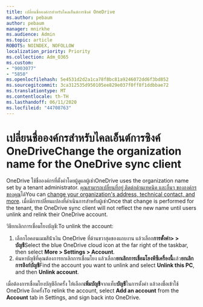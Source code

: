 ```yaml
---
title: เปลี่ยนชื่อองค์กรสําหรับไคลเอ็นต์การซิงค์ OneDrive
ms.author: pebaum
author: pebaum
manager: mnirkhe
ms.audience: Admin
ms.topic: article
ROBOTS: NOINDEX, NOFOLLOW
localization_priority: Priority
ms.collection: Adm_O365
ms.custom:
- "9003077"
- "5850"
ms.openlocfilehash: 5e4531d2d2a1ca78f8bc81a9246072dd6f3bd852
ms.sourcegitcommit: 3ca312535d950105ee829e037f0ff8f1ddbbae72
ms.translationtype: MT
ms.contentlocale: th-TH
ms.lasthandoff: 06/11/2020
ms.locfileid: "44708763"
---
```

# <a name="change-the-organization-name-for-the-onedrive-sync-client"></a><span data-ttu-id="79011-102">เปลี่ยนชื่อองค์กรสําหรับไคลเอ็นต์การซิงค์ OneDrive</span><span class="sxs-lookup"><span data-stu-id="79011-102">Change the organization name for the OneDrive sync client</span></span>

<span data-ttu-id="79011-103">OneDrive ใช้ชื่อองค์กรที่ตั้งค่าโดยผู้ดูแลผู้เช่า</span><span class="sxs-lookup"><span data-stu-id="79011-103">OneDrive uses the organization name set by a tenant administrator.</span></span>  <span data-ttu-id="79011-104">[คุณสามารถเปลี่ยนที่อยู่ ติดต่อด้านเทคนิค และอื่นๆ ขององค์กรของคุณ](https://docs.microsoft.com/microsoft-365/admin/manage/change-address-contact-and-more)ได้</span><span class="sxs-lookup"><span data-stu-id="79011-104">You can [change your organization's address, technical contact, and more](https://docs.microsoft.com/microsoft-365/admin/manage/change-address-contact-and-more).</span></span> <span data-ttu-id="79011-105">เมื่อมีการเปลี่ยนแปลงที่ดําเนินการสําหรับผู้เช่า</span><span class="sxs-lookup"><span data-stu-id="79011-105">Once that change is performed for the tenant, the OneDrive sync client will not reflect the new name until users unlink and relink their OneDrive account.</span></span>

<span data-ttu-id="79011-106">วิธียกเลิกการเชื่อมโยงบัญชี:</span><span class="sxs-lookup"><span data-stu-id="79011-106">To unlink the account:</span></span>

1. <span data-ttu-id="79011-107">เลือกไอคอนเมฆสีน้ําเงิน OneDrive ที่ด้านขวาสุดของแถบงาน แล้วเลือก**การตั้งค่า> > บัญชี**</span><span class="sxs-lookup"><span data-stu-id="79011-107">Select the blue OneDrive cloud icon at the far right of the taskbar, then select  **More > Settings > Account**.</span></span>
2. <span data-ttu-id="79011-108">ค้นหาบัญชีที่คุณต้องการยกเลิกการเชื่อมโยง แล้วเลือก**ยกเลิกการเชื่อมโยงพีซีเครื่องนี้**แล้ว**ยกเลิกการลิงก์บัญชี**</span><span class="sxs-lookup"><span data-stu-id="79011-108">Find the account you want to unlink and select  **Unlink this PC**, and then  **Unlink account**.</span></span>

<span data-ttu-id="79011-109">เมื่อต้องการเชื่อมโยงบัญชีอีกครั้ง ให้เลือก**เพิ่มบัญชี**จากแท็บ**บัญชี**ในการตั้งค่า แล้วลงชื่อเข้าใช้ OneDrive อีกครั้ง</span><span class="sxs-lookup"><span data-stu-id="79011-109">To relink the account, select  **Add an account** from the  **Account** tab in Settings, and sign back into OneDrive.</span></span>